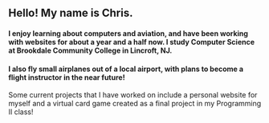 ## Hello! My name is Chris.

#### I enjoy learning about computers and aviation, and have been working with websites for about a year and a half now. I study Computer Science at Brookdale Community College in Lincroft, NJ.
#### I also fly small airplanes out of a local airport, with plans to become a flight instructor in the near future!

Some current projects that I have worked on include a personal website for myself and a virtual card game created as a final project in my Programming II class!
<!--
**chrisjm66/chrisjm66** is a ✨ _special_ ✨ repository because its `README.md` (this file) appears on your GitHub profile.

Here are some ideas to get you started:

- 🔭 I’m currently working on ...
- 🌱 I’m currently learning ...
- 👯 I’m looking to collaborate on ...
- 🤔 I’m looking for help with ...
- 💬 Ask me about ...
- 📫 How to reach me: ...
- 😄 Pronouns: ...
- ⚡ Fun fact: ...
-->
